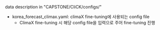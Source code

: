 data description in "CAPSTONE/CliCK/configs/"

- korea_forecast_climax.yaml: climaX fine-tuning에 사용되는 config file
  - ClimaX fine-tuning 시 해당 config file을 입력으로 주어 fine-tuning 진행

